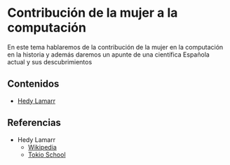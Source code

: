 # Contribución de la mujer a la computación
En este tema hablaremos de la contribución de la mujer en la computación en la historia y además daremos un apunte de una científica Española actual y sus descubrimientos
## Contenidos
- [Hedy Lamarr](modulo1/hedyLamarr.md)


## Referencias

- Hedy Lamarr
  * [Wikipedia](https://es.wikipedia.org/wiki/Hedy_Lamarr)
  * [Tokio School](https://www.tokioschool.com/noticias/hedy-lamarr-inventora/)
